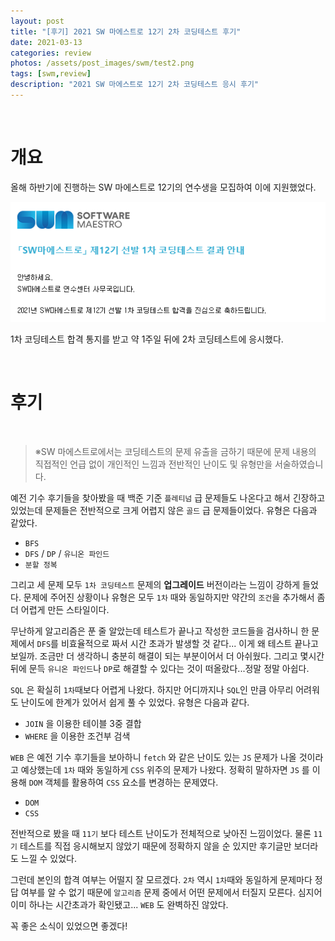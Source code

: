 ```yaml
---
layout: post
title: "[후기] 2021 SW 마에스트로 12기 2차 코딩테스트 후기"
date: 2021-03-13
categories: review
photos: /assets/post_images/swm/test2.png
tags: [swm,review]
description: "2021 SW 마에스트로 12기 2차 코딩테스트 응시 후기"
---
```


<br>

# 개요

올해 하반기에 진행하는 SW 마에스트로 12기의 연수생을 모집하여 이에 지원했었다.

![0](/assets/post_images/swm/2.png)

1차 코딩테스트 합격 통지를 받고 약 1주일 뒤에 2차 코딩테스트에 응시했다.

<br>

# 후기

<br>

> ※SW 마에스트로에서는 코딩테스트의 문제 유출을 금하기 때문에 문제 내용의 직접적인 언급 없이 개인적인 느낌과 전반적인 난이도 및 유형만을 서술하였습니다.

예전 기수 후기들을 찾아봤을 때 백준 기준 `플레티넘` 급 문제들도 나온다고 해서 긴장하고 있었는데 문제들은 전반적으로 크게 어렵지 않은 `골드` 급 문제들이었다. 유형은 다음과 같았다.

- `BFS`
- `DFS` / `DP` / `유니온 파인드`
- `분할 정복`

그리고 세 문제 모두 `1차 코딩테스트` 문제의 **업그레이드** 버전이라는 느낌이 강하게 들었다. 문제에 주어진 상황이나 유형은 모두 `1차` 때와 동일하지만 약간의 `조건`을 추가해서 좀 더 어렵게 만든 스타일이다.

무난하게 알고리즘은 푼 줄 알았는데 테스트가 끝나고 작성한 코드들을 검사하니 한 문제에서 `DFS`를 비효율적으로 짜서 시간 초과가 발생할 것 같다... 이게 왜 테스트 끝나고 보일까. 조금만 더 생각하니 충분히 해결이 되는 부분이어서 더 아쉬웠다. 그리고 몇시간 뒤에 문득 `유니온 파인드`나 `DP`로 해결할 수 있다는 것이 떠올랐다...정말 정말 아쉽다.

`SQL` 은 확실히 `1차`때보다 어렵게 나왔다. 하지만 어디까지나 `SQL`인 만큼 아무리 어려워도 난이도에 한계가 있어서 쉽게 풀 수 있었다. 유형은 다음과 같다.

- `JOIN` 을 이용한 테이블 3중 결합
- `WHERE` 을 이용한 조건부 검색

`WEB` 은 예전 기수 후기들을 보아하니 `fetch` 와 같은 난이도 있는 `JS` 문제가 나올 것이라고 예상했는데 `1차` 때와 동일하게 `CSS` 위주의 문제가 나왔다. 정확히 말하자면 `JS` 를 이용해 `DOM` 객체를 활용하여 `CSS` 요소를 변경하는 문제였다.

- `DOM`
- `CSS`

전반적으로 봤을 때 `11기` 보다 테스트 난이도가 전체적으로 낮아진 느낌이었다. 물론 `11기` 테스트를 직접 응시해보지 않았기 때문에 정확하지 않을 순 있지만 후기글만 보더라도 느낄 수 있었다.

그런데 본인의 합격 여부는 어떨지 잘 모르겠다. `2차` 역시 `1차`때와 동일하게 문제마다 정답 여부를 알 수 없기 때문에 `알고리즘` 문제 중에서 어떤 문제에서 터질지 모른다. 심지어 이미 하나는 시간초과가 확인됐고... `WEB` 도 완벽하진 않았다.

꼭 좋은 소식이 있었으면 좋겠다!



